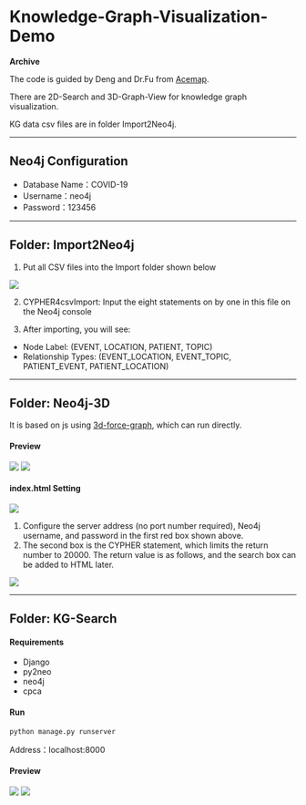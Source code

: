 # Knowledge-Graph-Visualization-Demo
**Archive**

The code is guided by Deng and Dr.Fu from [Acemap](https://www.acemap.info/).

There are 2D-Search and 3D-Graph-View for knowledge graph visualization.

KG data csv files are in folder Import2Neo4j.

---

## Neo4j Configuration

- Database Name：COVID-19
- Username：neo4j
- Password：123456

---

## Folder: Import2Neo4j

1. Put all CSV files into the Import folder shown below

![](https://gitee.com/omegaxyz/img/raw/master/upload/Neo4j-Import202003031535.png)


2. CYPHER4csvImport: Input the eight statements on by one in this file on the Neo4j console

3. After importing, you will see:

- Node Label: (EVENT, LOCATION, PATIENT, TOPIC)
- Relationship Types: (EVENT_LOCATION, EVENT_TOPIC, PATIENT_EVENT, PATIENT_LOCATION)

---


## Folder: Neo4j-3D 

It is based on js using [3d-force-graph](https://github.com/vasturiano/3d-force-graph), which can run directly.

#### Preview

![](https://github.com/xyjigsaw/Knowledge-Graph-Visualization-Demo/blob/master/KG-3D-1.png)
![](https://github.com/xyjigsaw/Knowledge-Graph-Visualization-Demo/blob/master/KG-3D-2.png)

#### index.html Setting
![](https://gitee.com/omegaxyz/img/raw/master/upload/ncp-3d-graph202003031559.png)

1. Configure the server address (no port number required), Neo4j username, and password in the first red box shown above.
2. The second box is the CYPHER statement, which limits the return number to 20000. The return value is as follows, and the search box can be added to HTML later.

![](https://gitee.com/omegaxyz/img/raw/master/upload/CYPHER-RETURN-3D-GRAPH202003031551.png)

---


## Folder: KG-Search

#### Requirements
- Django
- py2neo
- neo4j
- cpca

#### Run
```
python manage.py runserver
```
Address：localhost:8000

#### Preview

![](https://github.com/xyjigsaw/Knowledge-Graph-Visualization-Demo/blob/master/KG-Search1.png)
![](https://github.com/xyjigsaw/Knowledge-Graph-Visualization-Demo/blob/master/KG-Search2.png)

